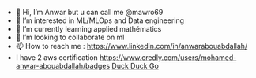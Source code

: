 - 👋 Hi, I’m Anwar but u can call me @mawro69
- 👀 I’m interested in ML/MLOps and Data engineering
- 🌱 I’m currently learning applied mathématics
- 💞️ I’m looking to collaborate on ml
- 📫 How to reach me :
 https://www.linkedin.com/in/anwarabouabdallah/
- I have 2 aws certification https://www.credly.com/users/mohamed-anwar-abouabdallah/badges
 [Duck Duck Go](https://duckduckgo.com "The best search engine for privacy")

<!---
mawro69/mawro69 is a ✨ special ✨ repository because its `README.md` (this file) appears on your GitHub profile.
You can click the Preview link to take a look at your changes.
--->
